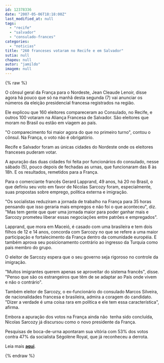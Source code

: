```yaml
---
id: 12378336
date: "2007-05-06T18:18:00Z"
last_modified_at: null
tags:
  - "recife"
  - "salvador"
  - "consulado-frances"
categories:
  - "noticias"
title: "260 franceses votaram no Recife e em Salvador"
sutia: null
chapeu: null
autor: "jamildo"
imagem: null
---
```

{% raw %}
<p>O c&ocirc;nsul geral da Fran&ccedil;a para o Nordeste, Jean Cleaude Lenoir, disse agora h&aacute; pouco que s&oacute; na manh&atilde; desta segunda (7) vai anunciar os n&uacute;meros da elei&ccedil;&atilde;o presidencial francesa registrados na regi&atilde;o.</p>
<p>Ele explicou que 160 eleitores compareceram ao Consulado, no Recife, e outros 100 votaram na Alian&ccedil;a Francesa de Salvador. S&atilde;o&nbsp;eleitores que moram no Brasil ou est&atilde;o em viagem ao pa&iacute;s.</p>
<p>"O comparecimento foi maior agora do que no primeiro turno", contou o c&ocirc;nsul. Na Fran&ccedil;a, o voto n&atilde;o &eacute; obrigat&oacute;rio.</p>
<p>Recife e Salvador foram as &uacute;nicas cidades do Nordeste onde os eleitores franceses puderam votar.</p>
<p>A apura&ccedil;&atilde;o das duas cidades foi feita por funcion&aacute;rios do consulado, nesse s&aacute;bado (5), pouco depois de fechadas as urnas, que funcionaram das 8 &agrave;s 18h. E os resultados, remetidos para a Fran&ccedil;a.</p>
<p>Para o comerciante franc&ecirc;s Gerard Lapprand, 49 anos, h&aacute; 20 no Brasil, o que definiu seu voto em favor de Nicolas Sarcozy foram, especialmente, suas propostas sobre emprego, pol&iacute;tica externa e imigra&ccedil;&atilde;o.</p>
<p>"Os socialistas reduziram a jornada de trabalho na Fran&ccedil;a para 35 horas pensando que isso geraria mais empregos e n&atilde;o foi o que aconteceu", diz. "Mas tem gente que quer uma jornada maior para poder ganhar mais e Sarcozy prometeu liberar essas negocia&ccedil;&otilde;es entre patr&otilde;es e empregados".</p>
<p>Lapprand, que mora em Macei&oacute;, &eacute; casado com uma brasileira e tem dois filhos de 12 e 14 anos, concorda com Sarcozy no que se refere a uma maior participa&ccedil;&atilde;o e fortalecimento da Fran&ccedil;a dentro da comunidade europ&eacute;ia. E tamb&eacute;m aprova seu posicionamento contr&aacute;rio ao ingresso da Turquia como pa&iacute;s membro do grupo.</p>
<p>O eleitor de Sarcozy espera que o seu governo seja rigoroso no controle da imigra&ccedil;&atilde;o.</p>
<p>"Muitos imigrantes querem apenas se aproveitar do sistema franc&ecirc;s", disse. "Penso que s&atilde;o os estrangeiros que t&ecirc;m de se adaptar ao Pa&iacute;s onde vivem e n&atilde;o o contr&aacute;rio".</p>
<p>Tamb&eacute;m eleitor de Sarcozy, o ex-funcion&aacute;rio do consulado Marcos Silveira, de nacionalidades francesa e brasileira, admira a coragem do candidato. "Dizer a verdade&nbsp;&eacute; uma coisa rara em pol&iacute;tica e ele tem essa caracter&iacute;stica", afirma.</p>
<p>Embora a apura&ccedil;&atilde;o dos votos na Fran&ccedil;a ainda n&atilde;o&nbsp; tenha sido conclu&iacute;da, Nicolas Sarcozy j&aacute; discursou como o novo presidente da Fran&ccedil;a.</p>
<p>Pesquisas de boca-de-urna apontaram sua vit&oacute;ria com 53% dos votos contra 47% da socialista S&eacute;gol&egrave;ne Royal, que j&aacute; reconheceu a derrota.</p>
<p>Leia mais <strong><a href="http://fivenews.sjcc.com.br/&quot;https:/jc3.uol.com.br/2007/05/06/not_138439.php&quot;">aqui</a></strong>.</p>
{% endraw %}